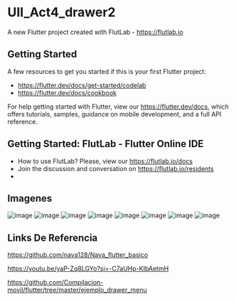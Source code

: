 # UII_Act4_drawer2

A new Flutter project created with FlutLab - https://flutlab.io

## Getting Started

A few resources to get you started if this is your first Flutter project:

- https://flutter.dev/docs/get-started/codelab
- https://flutter.dev/docs/cookbook

For help getting started with Flutter, view our
https://flutter.dev/docs, which offers tutorials,
samples, guidance on mobile development, and a full API reference.

## Getting Started: FlutLab - Flutter Online IDE

- How to use FlutLab? Please, view our https://flutlab.io/docs
- Join the discussion and conversation on https://flutlab.io/residents
- 
## Imagenes
![image](https://github.com/jimebau/Act4_Drawer/assets/143548070/7b51c12a-1ead-4254-9cb0-e28bb35b4351)
![image](https://github.com/jimebau/Act4_Drawer/assets/143548070/f791c8ec-26ee-4be1-9267-044425864874)
![image](https://github.com/jimebau/Act4_Drawer/assets/143548070/ea8125d7-4ad2-41ba-8244-04ec98dddbbd)
![image](https://github.com/jimebau/Act4_Drawer/assets/143548070/65ed7d44-22e5-49bd-a76f-093a4bfa10d4)
![image](https://github.com/jimebau/Act4_Drawer/assets/143548070/08b023f1-5a01-48b3-9567-654a6775bb6e)
![image](https://github.com/jimebau/Act4_Drawer/assets/143548070/5d971757-0998-4a26-aec7-eb2f41df5465)
![image](https://github.com/jimebau/Act4_Drawer/assets/143548070/7e858bbe-9f3a-480d-b726-4ca097289a4d)
![image](https://github.com/jimebau/Act4_Drawer/assets/143548070/7e7427f2-ef46-4e62-b80b-4a3782dee856)

## Links De Referencia
https://github.com/nava128/Nava_flutter_basico

https://youtu.be/yaP-Zq8LGYo?si=-C7aUHp-KIbAetmH

https://github.com/Compilacion-movil/flutter/tree/master/ejemplo_drawer_menu
